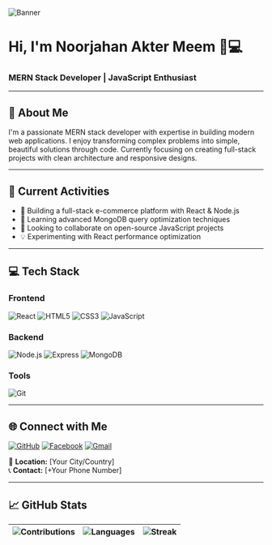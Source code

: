 ![Banner](https://raw.githubusercontent.com/noorjahan220/noorjahan220/main/banner.png) <!-- Upload your banner -->

# Hi, I'm Noorjahan Akter Meem 👩💻 
### MERN Stack Developer | JavaScript Enthusiast

---

## 🌟 About Me
I'm a passionate MERN stack developer with expertise in building modern web applications. I enjoy transforming complex problems into simple, beautiful solutions through code. Currently focusing on creating full-stack projects with clean architecture and responsive designs.

---

## 🚀 Current Activities
- 🔭 Building a full-stack e-commerce platform with React & Node.js
- 🌱 Learning advanced MongoDB query optimization techniques
- 👯 Looking to collaborate on open-source JavaScript projects
- 💡 Experimenting with React performance optimization

---

## 💻 Tech Stack

### Frontend
![React](https://img.shields.io/badge/React-61DAFB?logo=react&logoColor=black)
![HTML5](https://img.shields.io/badge/HTML5-E34F26?logo=html5&logoColor=white)
![CSS3](https://img.shields.io/badge/CSS3-1572B6?logo=css3)
![JavaScript](https://img.shields.io/badge/JavaScript-F7DF1E?logo=javascript&logoColor=black)

### Backend
![Node.js](https://img.shields.io/badge/Node.js-339933?logo=nodedotjs)
![Express](https://img.shields.io/badge/Express-000000?logo=express)
![MongoDB](https://img.shields.io/badge/MongoDB-47A248?logo=mongodb)

### Tools
![Git](https://img.shields.io/badge/Git-F05032?logo=git)

---

## 🌐 Connect with Me
[![GitHub](https://img.shields.io/badge/GitHub-181717?logo=github)](https://github.com/noorjahan220)
[![Facebook](https://img.shields.io/badge/Facebook-1877F2?logo=facebook)](https://facebook.com/noorjahan.akter.251879)
[![Gmail](https://img.shields.io/badge/Gmail-D14836?logo=gmail)](mailto:youremail@domain.com) <!-- Add your email -->

📍 **Location:** [Your City/Country]  
📞 **Contact:** [+Your Phone Number]

---

## 📈 GitHub Stats

| ![Contributions](https://github-readme-stats.vercel.app/api?username=noorjahan220&show_icons=true&theme=radical) | ![Languages](https://github-readme-stats.vercel.app/api/top-langs/?username=noorjahan220&layout=compact&theme=radical) | ![Streak](https://streak-stats.demolab.com?user=noorjahan220&theme=radical) |
|------------------------------------------------------------------------------------------------------------------|------------------------------------------------------------------------------------------------------------------------|-----------------------------------------------------------------------------|
